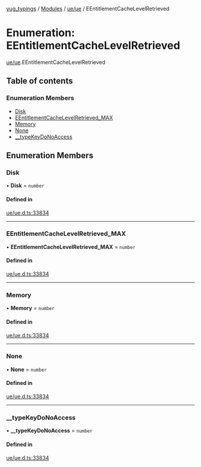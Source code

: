 [yug_typings](../README.md) / [Modules](../modules.md) / [ue/ue](../modules/ue_ue.md) / EEntitlementCacheLevelRetrieved

# Enumeration: EEntitlementCacheLevelRetrieved

[ue/ue](../modules/ue_ue.md).EEntitlementCacheLevelRetrieved

## Table of contents

### Enumeration Members

- [Disk](ue_ue.EEntitlementCacheLevelRetrieved.md#disk)
- [EEntitlementCacheLevelRetrieved\_MAX](ue_ue.EEntitlementCacheLevelRetrieved.md#eentitlementcachelevelretrieved_max)
- [Memory](ue_ue.EEntitlementCacheLevelRetrieved.md#memory)
- [None](ue_ue.EEntitlementCacheLevelRetrieved.md#none)
- [\_\_typeKeyDoNoAccess](ue_ue.EEntitlementCacheLevelRetrieved.md#__typekeydonoaccess)

## Enumeration Members

### Disk

• **Disk** = `number`

#### Defined in

[ue/ue.d.ts:33834](https://github.com/YugMetaverse/yug_typings/blob/b7d9b19/ue/ue.d.ts#L33834)

___

### EEntitlementCacheLevelRetrieved\_MAX

• **EEntitlementCacheLevelRetrieved\_MAX** = `number`

#### Defined in

[ue/ue.d.ts:33834](https://github.com/YugMetaverse/yug_typings/blob/b7d9b19/ue/ue.d.ts#L33834)

___

### Memory

• **Memory** = `number`

#### Defined in

[ue/ue.d.ts:33834](https://github.com/YugMetaverse/yug_typings/blob/b7d9b19/ue/ue.d.ts#L33834)

___

### None

• **None** = `number`

#### Defined in

[ue/ue.d.ts:33834](https://github.com/YugMetaverse/yug_typings/blob/b7d9b19/ue/ue.d.ts#L33834)

___

### \_\_typeKeyDoNoAccess

• **\_\_typeKeyDoNoAccess** = `number`

#### Defined in

[ue/ue.d.ts:33834](https://github.com/YugMetaverse/yug_typings/blob/b7d9b19/ue/ue.d.ts#L33834)
